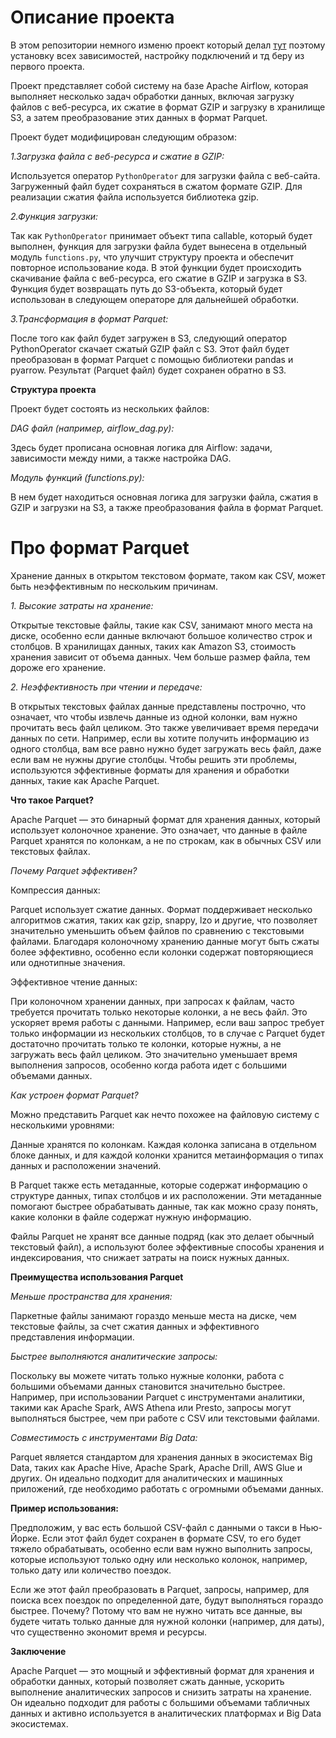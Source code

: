 # Описание проекта
В этом репозитории немного изменю проект который делал [тут](https://github.com/erohin94/Data-Engineer/tree/main/Airflow/airflow_project_ny_taxi) поэтому установку всех зависимостей, 
настройку подключений и тд беру из первого проекта. 

Проект представляет собой систему на базе Apache Airflow, которая выполняет несколько задач обработки данных, включая загрузку файлов с веб-ресурса, их сжатие в формат GZIP и загрузку в хранилище S3, а затем преобразование этих данных в формат Parquet.

Проект будет модифицирован следующим образом:

*1.Загрузка файла с веб-ресурса и сжатие в GZIP:*

Используется оператор ```PythonOperator``` для загрузки файла с веб-сайта. Загруженный файл будет сохраняться в сжатом формате GZIP. Для реализации сжатия файла используется библиотека gzip.

*2.Функция загрузки:*

Так как ```PythonOperator``` принимает объект типа callable, который будет выполнен, функция для загрузки файла будет вынесена в отдельный модуль ```functions.py```, что улучшит структуру проекта и обеспечит повторное использование кода. В этой функции будет происходить скачивание файла с веб-ресурса, его сжатие в GZIP и загрузка в S3. Функция будет возвращать путь до S3-объекта, который будет использован в следующем операторе для дальнейшей обработки.

*3.Трансформация в формат Parquet:*

После того как файл будет загружен в S3, следующий оператор PythonOperator скачает сжатый GZIP файл с S3. Этот файл будет преобразован в формат Parquet с помощью библиотеки pandas и pyarrow.
Результат (Parquet файл) будет сохранен обратно в S3.

**Структура проекта**

Проект будет состоять из нескольких файлов:

*DAG файл (например, airflow_dag.py):*

Здесь будет прописана основная логика для Airflow: задачи, зависимости между ними, а также настройка DAG.

*Модуль функций (functions.py):*

В нем будет находиться основная логика для загрузки файла, сжатия в GZIP и загрузки на S3, а также преобразования файла в формат Parquet.

# Про формат Parquet

Хранение данных в открытом текстовом формате, таком как CSV, может быть неэффективным по нескольким причинам.

*1. Высокие затраты на хранение:*

Открытые текстовые файлы, такие как CSV, занимают много места на диске, особенно если данные включают большое количество строк и столбцов.
В хранилищах данных, таких как Amazon S3, стоимость хранения зависит от объема данных. Чем больше размер файла, тем дороже его хранение.

*2. Неэффективность при чтении и передаче:*

В открытых текстовых файлах данные представлены построчно, что означает, что чтобы извлечь данные из одной колонки, вам нужно прочитать весь файл целиком.
Это также увеличивает время передачи данных по сети. Например, если вы хотите получить информацию из одного столбца, вам все равно нужно будет загружать весь файл, даже если вам не нужны другие столбцы.
Чтобы решить эти проблемы, используются эффективные форматы для хранения и обработки данных, такие как Apache Parquet.

**Что такое Parquet?**

Apache Parquet — это бинарный формат для хранения данных, который использует колоночное хранение. Это означает, что данные в файле Parquet хранятся по колонкам, а не по строкам, как в обычных CSV или текстовых файлах.

*Почему Parquet эффективен?*

Компрессия данных:

Parquet использует сжатие данных. Формат поддерживает несколько алгоритмов сжатия, таких как gzip, snappy, lzo и другие, что позволяет значительно уменьшить объем файлов по сравнению с текстовыми файлами.
Благодаря колоночному хранению данные могут быть сжаты более эффективно, особенно если колонки содержат повторяющиеся или однотипные значения.

Эффективное чтение данных:

При колоночном хранении данных, при запросах к файлам, часто требуется прочитать только некоторые колонки, а не весь файл. Это ускоряет время работы с данными.
Например, если ваш запрос требует только информации из нескольких столбцов, то в случае с Parquet будет достаточно прочитать только те колонки, которые нужны, а не загружать весь файл целиком.
Это значительно уменьшает время выполнения запросов, особенно когда работа идет с большими объемами данных.

*Как устроен формат Parquet?*

Можно представить Parquet как нечто похожее на файловую систему с несколькими уровнями:

Данные хранятся по колонкам. Каждая колонка записана в отдельном блоке данных, и для каждой колонки хранится метаинформация о типах данных и расположении значений.

В Parquet также есть метаданные, которые содержат информацию о структуре данных, типах столбцов и их расположении. Эти метаданные помогают быстрее обрабатывать данные, так как можно сразу понять, какие колонки в файле содержат нужную информацию.

Файлы Parquet не хранят все данные подряд (как это делает обычный текстовый файл), а используют более эффективные способы хранения и индексирования, что снижает затраты на поиск нужных данных.

**Преимущества использования Parquet**

*Меньше пространства для хранения:*

Паркетные файлы занимают гораздо меньше места на диске, чем текстовые файлы, за счет сжатия данных и эффективного представления информации.

*Быстрее выполняются аналитические запросы:*

Поскольку вы можете читать только нужные колонки, работа с большими объемами данных становится значительно быстрее.
Например, при использовании Parquet с инструментами аналитики, такими как Apache Spark, AWS Athena или Presto, запросы могут выполняться быстрее, чем при работе с CSV или текстовыми файлами.

*Совместимость с инструментами Big Data:*

Parquet является стандартом для хранения данных в экосистемах Big Data, таких как Apache Hive, Apache Spark, Apache Drill, AWS Glue и других.
Он идеально подходит для аналитических и машинных приложений, где необходимо работать с огромными объемами данных.

**Пример использования:**

Предположим, у вас есть большой CSV-файл с данными о такси в Нью-Йорке. Если этот файл будет сохранен в формате CSV, то его будет тяжело обрабатывать, особенно если вам нужно выполнить запросы, которые используют только одну или несколько колонок, например, только дату или количество поездок.

Если же этот файл преобразовать в Parquet, запросы, например, для поиска всех поездок по определенной дате, будут выполняться гораздо быстрее. Почему? Потому что вам не нужно читать все данные, вы будете читать только данные для нужной колонки (например, для даты), что существенно экономит время и ресурсы.

**Заключение**

Apache Parquet — это мощный и эффективный формат для хранения и обработки данных, который позволяет сжать данные, ускорить выполнение аналитических запросов и снизить затраты на хранение. Он идеально подходит для работы с большими объемами табличных данных и активно используется в аналитических платформах и Big Data экосистемах.


